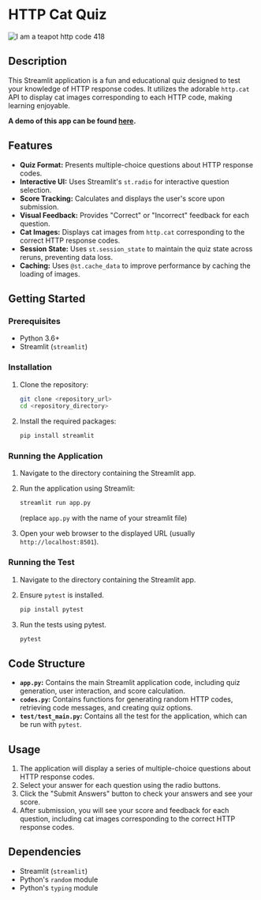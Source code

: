 # HTTP Cat Quiz

![I am a teapot http code 418](https://http.cat/418.jpg)

## Description

This Streamlit application is a fun and educational quiz designed to test your knowledge of HTTP response codes. It utilizes the adorable `http.cat` API to display cat images corresponding to each HTTP code, making learning enjoyable.

**A demo of this app can be found [here](https://httpcats.streamlit.app).**

## Features

* **Quiz Format:** Presents multiple-choice questions about HTTP response codes.
* **Interactive UI:** Uses Streamlit's `st.radio` for interactive question selection.
* **Score Tracking:** Calculates and displays the user's score upon submission.
* **Visual Feedback:** Provides "Correct" or "Incorrect" feedback for each question.
* **Cat Images:** Displays cat images from `http.cat` corresponding to the correct HTTP response codes.
* **Session State:** Uses `st.session_state` to maintain the quiz state across reruns, preventing data loss.
* **Caching:** Uses `@st.cache_data` to improve performance by caching the loading of images.

## Getting Started

### Prerequisites

* Python 3.6+
* Streamlit (`streamlit`)

### Installation

1.  Clone the repository:

    ```bash
    git clone <repository_url>
    cd <repository_directory>
    ```

2.  Install the required packages:

    ```bash
    pip install streamlit
    ```

### Running the Application

1.  Navigate to the directory containing the Streamlit app.
2.  Run the application using Streamlit:

    ```bash
    streamlit run app.py
    ```

    (replace `app.py` with the name of your streamlit file)

3.  Open your web browser to the displayed URL (usually `http://localhost:8501`).

### Running the Test

1.  Navigate to the directory containing the Streamlit app.
2.  Ensure `pytest` is installed.

    ```bash
    pip install pytest
    ```
    
3.  Run the tests using pytest.

    ```bash
    pytest
    ```


## Code Structure

* **`app.py`:** Contains the main Streamlit application code, including quiz generation, user interaction, and score calculation.
* **`codes.py`:** Contains functions for generating random HTTP codes, retrieving code messages, and creating quiz options.
* **`test/test_main.py`:** Contains all the test for the application, which can be run with `pytest`.

## Usage

1.  The application will display a series of multiple-choice questions about HTTP response codes.
2.  Select your answer for each question using the radio buttons.
3.  Click the "Submit Answers" button to check your answers and see your score.
4.  After submission, you will see your score and feedback for each question, including cat images corresponding to the correct HTTP response codes.

## Dependencies

* Streamlit (`streamlit`)
* Python's `random` module
* Python's `typing` module